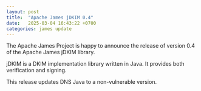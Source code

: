 ```yaml
---
layout: post
title:  "Apache James jDKIM 0.4"
date:   2025-03-04 16:43:22 +0700
categories: james update
---
```


The Apache James Project is happy to announce
the release of version 0.4 of the Apache James jDKIM library.

jDKIM is a DKIM implementation library written in Java. It provides
both verification and signing.

This release updates DNS Java to a non-vulnerable version.




